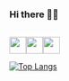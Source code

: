### Hi there 👋✨

<!--![](https://raw.githubusercontent.com/AashimaAhuja/AashimaAhuja/main/images/banner.png)
![](https://cdn.dribbble.com/users/1787323/screenshots/7003575/media/f09620a77deb456e82968e482130ef0f.png)
-->
![]()

<p align="left">
<a href="http://linkedin.com/in/mohamedsaadmoustafa" target="blank"><img align="center" src="https://cliply.co/wp-content/uploads/2021/02/372102050_LINKEDIN_ICON_TRANSPARENT_1080.gif" alt="" height="30" /></a><a href="https://kaggle.com/iimohamedsaad" target="blank"><img align="center" src="https://assets.datacamp.com/production/course_835/shields/original/kaggle-scripts-design_datacamp.png?1477576468" alt="" height="30" /></a><a href="@mohamedsaadmoustafa@gmail.com" target="blank"><img align="center" src="https://www.shareicon.net/data/512x512/2017/03/20/881283_social-media-icon_512x512.png" alt="" height="30" /></a>
</p>

<!--
[![GitHub Streak](https://github-readme-streak-stats.herokuapp.com?user=mohamedsaadmoustafa&theme=dark&hide_border=true&date_format=M%20j%5B%2C%20Y%5D&background=16171E00)](https://git.io/streak-stats) 
-->
<!--
<img src="https://github-readme-stats.vercel.app/api?username=mohamedsaadmoustafa&show_icons=true&theme=dark" width="400">
-->
[![Top Langs](https://github-readme-stats.vercel.app/api/top-langs/?username=mohamedsaadmoustafa&layout=compact)](https://github.com/mohamedsaadmoustafa/github-readme-stats)
